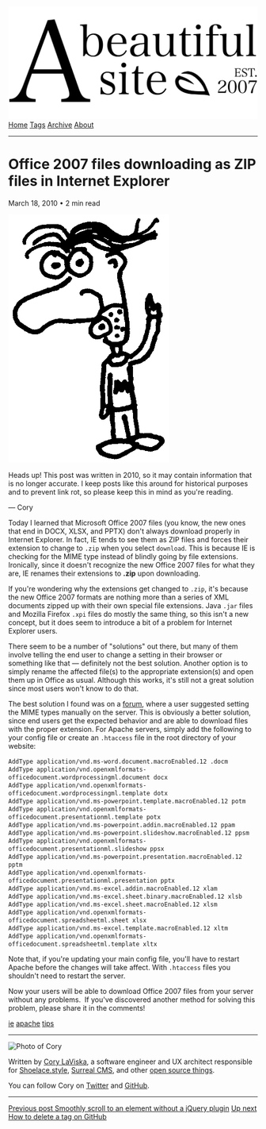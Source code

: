 <a href="../../index.html" class="header-link"><img src="../../images/logos/wordmark.svg" alt="A Beautiful Site" class="wordmark" /></a> <a href="../../index.html" class="nav-item">Home</a> <a href="../../tags/index.html" class="nav-item">Tags</a> <a href="../index.html" class="nav-item">Archive</a> <a href="../../about/index.html" class="nav-item">About</a>

------------------------------------------------------------------------

Office 2007 files downloading as ZIP files in Internet Explorer
===============================================================

March 18, 2010 • 2 min read

![A drawing of a cartoon man pointing upwards](../../images/artwork/pointer.gif)

Heads up! This post was written in 2010, so it may contain information that is no longer accurate. I keep posts like this around for historical purposes and to prevent link rot, so please keep this in mind as you're reading.

— Cory

Today I learned that Microsoft Office 2007 files (you know, the new ones that end in DOCX, XLSX, and PPTX) don't always download properly in Internet Explorer. In fact, IE tends to see them as ZIP files and forces their extension to change to `.zip` when you select `download`. This is because IE is checking for the MIME type instead of blindly going by file extensions. Ironically, since it doesn't recognize the new Office 2007 files for what they are, IE renames their extensions to **.zip** upon downloading.

If you're wondering why the extensions get changed to `.zip`, it's because the new Office 2007 formats are nothing more than a series of XML documents zipped up with their own special file extensions. Java `.jar` files and Mozilla Firefox `.xpi` files do mostly the same thing, so this isn't a new concept, but it does seem to introduce a bit of a problem for Internet Explorer users.

There seem to be a number of "solutions" out there, but many of them involve telling the end user to change a setting in their browser or something like that — definitely not the best solution. Another option is to simply rename the affected file(s) to the appropriate extension(s) and open them up in Office as usual. Although this works, it's still not a great solution since most users won't know to do that.

The best solution I found was on a [forum](http://www.webdeveloper.com/forum/showthread.php?threadid=162526), where a user suggested setting the MIME types manually on the server. This is obviously a better solution, since end users get the expected behavior and are able to download files with the proper extension. For Apache servers, simply add the following to your config file or create an `.htaccess` file in the root directory of your website:

    AddType application/vnd.ms-word.document.macroEnabled.12 .docm
    AddType application/vnd.openxmlformats-officedocument.wordprocessingml.document docx
    AddType application/vnd.openxmlformats-officedocument.wordprocessingml.template dotx
    AddType application/vnd.ms-powerpoint.template.macroEnabled.12 potm
    AddType application/vnd.openxmlformats-officedocument.presentationml.template potx
    AddType application/vnd.ms-powerpoint.addin.macroEnabled.12 ppam
    AddType application/vnd.ms-powerpoint.slideshow.macroEnabled.12 ppsm
    AddType application/vnd.openxmlformats-officedocument.presentationml.slideshow ppsx
    AddType application/vnd.ms-powerpoint.presentation.macroEnabled.12 pptm
    AddType application/vnd.openxmlformats-officedocument.presentationml.presentation pptx
    AddType application/vnd.ms-excel.addin.macroEnabled.12 xlam
    AddType application/vnd.ms-excel.sheet.binary.macroEnabled.12 xlsb
    AddType application/vnd.ms-excel.sheet.macroEnabled.12 xlsm
    AddType application/vnd.openxmlformats-officedocument.spreadsheetml.sheet xlsx
    AddType application/vnd.ms-excel.template.macroEnabled.12 xltm
    AddType application/vnd.openxmlformats-officedocument.spreadsheetml.template xltx

Note that, if you're updating your main config file, you'll have to restart Apache before the changes will take affect. With `.htaccess` files you shouldn't need to restart the server.

Now your users will be able to download Office 2007 files from your server without any problems.  If you've discovered another method for solving this problem, please share it in the comments!

<a href="../../tags/ie/index.html" class="post-tag">ie</a> <a href="../../tags/apache/index.html" class="post-tag">apache</a> <a href="../../tags/tips/index.html" class="post-tag">tips</a>

------------------------------------------------------------------------

<img src="http://0.gravatar.com/avatar/bf1b3b95fd5b096a3592247c29667b33?s=512" alt="Photo of Cory" class="avatar avatar-small" />

Written by [Cory LaViska](../../index-4.html), a software engineer and UX architect responsible for [Shoelace.style](https://shoelace.style/), [Surreal CMS](https://www.surrealcms.com/), and other [open source things](https://github.com/claviska).

You can follow Cory on [Twitter](https://twitter.com/claviska) and [GitHub](https://github.com/claviska).

------------------------------------------------------------------------

<a href="../smoothly-scroll-to-an-element-without-a-jquery-plugin-2/index.html" class="post-nav-previous"><span class="small">Previous post</span> Smoothly scroll to an element without a jQuery plugin</a> <a href="../how-to-delete-a-tag-on-github/index.html" class="post-nav-next"><span class="small">Up next</span> How to delete a tag on GitHub</a>
